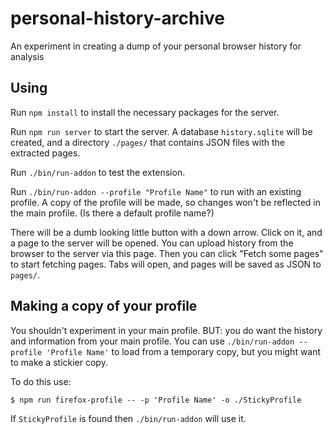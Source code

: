 # personal-history-archive

An experiment in creating a dump of your personal browser history for analysis

## Using

Run `npm install` to install the necessary packages for the server.

Run `npm run server` to start the server. A database `history.sqlite` will be created, and a directory `./pages/` that contains JSON files with the extracted pages.

Run `./bin/run-addon` to test the extension.

Run `./bin/run-addon --profile "Profile Name"` to run with an existing profile. A copy of the profile will be made, so changes won't be reflected in the main profile. (Is there a default profile name?)

There will be a dumb looking little button with a down arrow. Click on it, and a page to the server will be opened. You can upload history from the browser to the server via this page. Then you can click "Fetch some pages" to start fetching pages. Tabs will open, and pages will be saved as JSON to `pages/`.

## Making a copy of your profile

You shouldn't experiment in your main profile. BUT: you do want the history and information from your main profile. You can use `./bin/run-addon --profile 'Profile Name'` to load from a temporary copy, but you might want to make a stickier copy.

To do this use:

```
$ npm run firefox-profile -- -p 'Profile Name' -o ./StickyProfile
```

If `StickyProfile` is found then `./bin/run-addon` will use it.
